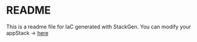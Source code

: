 # README
This is a readme file for IaC generated with StackGen.
You can modify your appStack -> [here](http://main.dev.stackgen.com/appstacks/116e5332-4e0e-4c76-9991-afa7810f3b5c)
